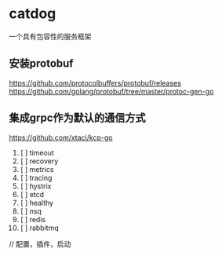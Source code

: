 # catdog
一个具有包容性的服务框架


## 安装protobuf
https://github.com/protocolbuffers/protobuf/releases
https://github.com/golang/protobuf/tree/master/protoc-gen-go

## 集成grpc作为默认的通信方式


https://github.com/xtaci/kcp-go


1. [ ] timeout
2. [ ] recovery
3. [ ] metrics
4. [ ] tracing
5. [ ] hystrix
6. [ ] etcd
7. [ ] healthy
8. [ ] nsq
9. [ ] redis
10. [ ] rabbitmq

// 配置，插件，启动